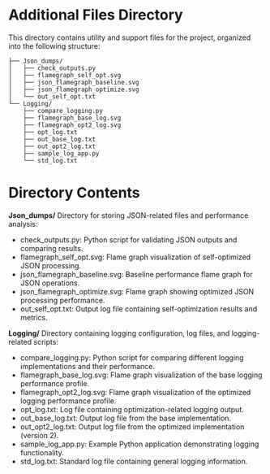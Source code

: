 # Additional Files Directory

This directory contains utility and support files for the project, organized into the following structure:

```Additional files/
├── Json_dumps/
│   ├── check_outputs.py
│   ├── flamegraph_self_opt.svg
│   ├── json_flamegraph_baseline.svg
│   ├── json_flamegraph_optimize.svg
│   └── out_self_opt.txt
└── Logging/
    ├── compare_logging.py
    ├── flamegraph_base_log.svg
    ├── flamegraph_opt2_log.svg
    ├── opt_log.txt
    ├── out_base_log.txt
    ├── out_opt2_log.txt
    ├── sample_log_app.py
    └── std_log.txt
```
# Directory Contents
**Json_dumps/**
Directory for storing JSON-related files and performance analysis:
- check_outputs.py: Python script for validating JSON outputs and comparing results.
- flamegraph_self_opt.svg: Flame graph visualization of self-optimized JSON processing.
- json_flamegraph_baseline.svg: Baseline performance flame graph for JSON operations.
- json_flamegraph_optimize.svg: Flame graph showing optimized JSON processing performance.
- out_self_opt.txt: Output log file containing self-optimization results and metrics.

**Logging/**
Directory containing logging configuration, log files, and logging-related scripts:
- compare_logging.py: Python script for comparing different logging implementations and their performance.
- flamegraph_base_log.svg: Flame graph visualization of the base logging performance profile.
- flamegraph_opt2_log.svg: Flame graph visualization of the optimized logging performance profile.
- opt_log.txt: Log file containing optimization-related logging output.
- out_base_log.txt: Output log file from the base implementation.
- out_opt2_log.txt: Output log file from the optimized implementation (version 2).
- sample_log_app.py: Example Python application demonstrating logging functionality.
- std_log.txt: Standard log file containing general logging information.
